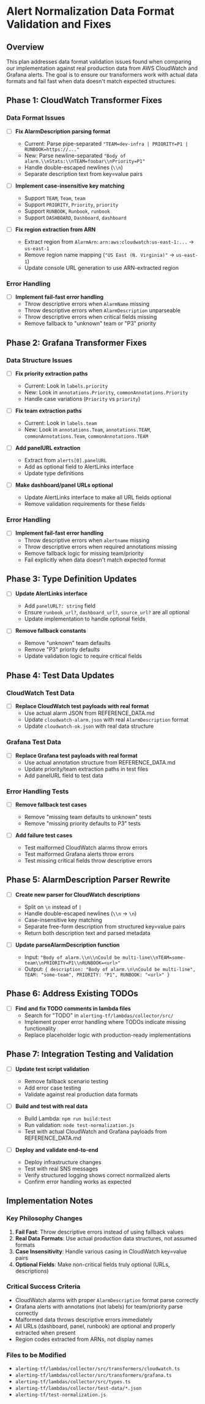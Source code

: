 # Alert Normalization Data Format Validation and Fixes

## Overview

This plan addresses data format validation issues found when comparing our implementation against real production data from AWS CloudWatch and Grafana alerts. The goal is to ensure our transformers work with actual data formats and fail fast when data doesn't match expected structures.

## Phase 1: CloudWatch Transformer Fixes

### Data Format Issues
- [ ] **Fix AlarmDescription parsing format**
  - Current: Parse pipe-separated `"TEAM=dev-infra | PRIORITY=P1 | RUNBOOK=https://..."`
  - New: Parse newline-separated `"Body of alarm.\\nStats:\\nTEAM=foobar\\nPriority=P1"`
  - Handle double-escaped newlines (`\\n`)
  - Separate description text from key=value pairs

- [ ] **Implement case-insensitive key matching**
  - Support `TEAM`, `Team`, `team`
  - Support `PRIORITY`, `Priority`, `priority`
  - Support `RUNBOOK`, `Runbook`, `runbook`
  - Support `DASHBOARD`, `Dashboard`, `dashboard`

- [ ] **Fix region extraction from ARN**
  - Extract region from `AlarmArn`: `arn:aws:cloudwatch:us-east-1:...` → `us-east-1`
  - Remove region name mapping (`"US East (N. Virginia)"` → `us-east-1`)
  - Update console URL generation to use ARN-extracted region

### Error Handling
- [ ] **Implement fail-fast error handling**
  - Throw descriptive errors when `AlarmName` missing
  - Throw descriptive errors when `AlarmDescription` unparseable
  - Throw descriptive errors when critical fields missing
  - Remove fallback to "unknown" team or "P3" priority

## Phase 2: Grafana Transformer Fixes

### Data Structure Issues
- [ ] **Fix priority extraction paths**
  - Current: Look in `labels.priority`
  - New: Look in `annotations.Priority`, `commonAnnotations.Priority`
  - Handle case variations (`Priority` vs `priority`)

- [ ] **Fix team extraction paths**
  - Current: Look in `labels.team`
  - New: Look in `annotations.Team`, `annotations.TEAM`, `commonAnnotations.Team`, `commonAnnotations.TEAM`

- [ ] **Add panelURL extraction**
  - Extract from `alerts[0].panelURL`
  - Add as optional field to AlertLinks interface
  - Update type definitions

- [ ] **Make dashboard/panel URLs optional**
  - Update AlertLinks interface to make all URL fields optional
  - Remove validation requirements for these fields

### Error Handling
- [ ] **Implement fail-fast error handling**
  - Throw descriptive errors when `alertname` missing
  - Throw descriptive errors when required annotations missing
  - Remove fallback logic for missing team/priority
  - Fail explicitly when data doesn't match expected format

## Phase 3: Type Definition Updates

- [ ] **Update AlertLinks interface**
  - Add `panelURL?: string` field
  - Ensure `runbook_url?`, `dashboard_url?`, `source_url?` are all optional
  - Update implementation to handle optional fields

- [ ] **Remove fallback constants**
  - Remove "unknown" team defaults
  - Remove "P3" priority defaults
  - Update validation logic to require critical fields

## Phase 4: Test Data Updates

### CloudWatch Test Data
- [ ] **Replace CloudWatch test payloads with real format**
  - Use actual alarm JSON from REFERENCE_DATA.md
  - Update `cloudwatch-alarm.json` with real `AlarmDescription` format
  - Update `cloudwatch-ok.json` with real data structure

### Grafana Test Data
- [ ] **Replace Grafana test payloads with real format**
  - Use actual annotation structure from REFERENCE_DATA.md
  - Update priority/team extraction paths in test files
  - Add panelURL field to test data

### Error Handling Tests
- [ ] **Remove fallback test cases**
  - Remove "missing team defaults to unknown" tests
  - Remove "missing priority defaults to P3" tests

- [ ] **Add failure test cases**
  - Test malformed CloudWatch alarms throw errors
  - Test malformed Grafana alerts throw errors
  - Test missing critical fields throw descriptive errors

## Phase 5: AlarmDescription Parser Rewrite

- [ ] **Create new parser for CloudWatch descriptions**
  - Split on `\n` instead of `|`
  - Handle double-escaped newlines (`\\n` → `\n`)
  - Case-insensitive key matching
  - Separate free-form description from structured key=value pairs
  - Return both description text and parsed metadata

- [ ] **Update parseAlarmDescription function**
  - Input: `"Body of alarm.\\n\\nCould be multi-line\\nTEAM=some-team\\nPRIORITY=P1\\nRUNBOOK=<url>"`
  - Output: `{ description: "Body of alarm.\n\nCould be multi-line", TEAM: "some-team", PRIORITY: "P1", RUNBOOK: "<url>" }`

## Phase 6: Address Existing TODOs

- [ ] **Find and fix TODO comments in lambda files**
  - Search for "TODO" in `alerting-tf/lambdas/collector/src/`
  - Implement proper error handling where TODOs indicate missing functionality
  - Replace placeholder logic with production-ready implementations

## Phase 7: Integration Testing and Validation

- [ ] **Update test script validation**
  - Remove fallback scenario testing
  - Add error case testing
  - Validate against real production data formats

- [ ] **Build and test with real data**
  - Build Lambda: `npm run build:test`
  - Run validation: `node test-normalization.js`
  - Test with actual CloudWatch and Grafana payloads from REFERENCE_DATA.md

- [ ] **Deploy and validate end-to-end**
  - Deploy infrastructure changes
  - Test with real SNS messages
  - Verify structured logging shows correct normalized alerts
  - Confirm error handling works as expected

## Implementation Notes

### Key Philosophy Changes
1. **Fail Fast**: Throw descriptive errors instead of using fallback values
2. **Real Data Formats**: Use actual production data structures, not assumed formats
3. **Case Insensitivity**: Handle various casing in CloudWatch key=value pairs
4. **Optional Fields**: Make non-critical fields truly optional (URLs, descriptions)

### Critical Success Criteria
- CloudWatch alarms with proper `AlarmDescription` format parse correctly
- Grafana alerts with annotations (not labels) for team/priority parse correctly
- Malformed data throws descriptive errors immediately
- All URLs (dashboard, panel, runbook) are optional and properly extracted when present
- Region codes extracted from ARNs, not display names

### Files to be Modified
- `alerting-tf/lambdas/collector/src/transformers/cloudwatch.ts`
- `alerting-tf/lambdas/collector/src/transformers/grafana.ts`
- `alerting-tf/lambdas/collector/src/types.ts`
- `alerting-tf/lambdas/collector/test-data/*.json`
- `alerting-tf/test-normalization.js`